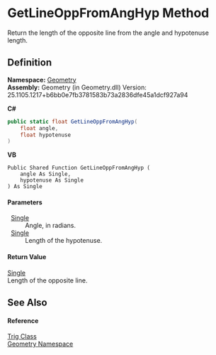 # GetLineOppFromAngHyp Method


Return the length of the opposite line from the angle and hypotenuse length.



## Definition
**Namespace:** <a href="eb409b48-e279-bdb4-daf3-3196b72d55a2.md">Geometry</a>  
**Assembly:** Geometry (in Geometry.dll) Version: 25.1105.1217+b6bb0e7fb3781583b73a2836dfe45a1dcf927a94

**C#**
``` C#
public static float GetLineOppFromAngHyp(
	float angle,
	float hypotenuse
)
```
**VB**
``` VB
Public Shared Function GetLineOppFromAngHyp ( 
	angle As Single,
	hypotenuse As Single
) As Single
```



#### Parameters
<dl><dt>  <a href="https://learn.microsoft.com/dotnet/api/system.single" target="_blank" rel="noopener noreferrer">Single</a></dt><dd>Angle, in radians.</dd><dt>  <a href="https://learn.microsoft.com/dotnet/api/system.single" target="_blank" rel="noopener noreferrer">Single</a></dt><dd>Length of the hypotenuse.</dd></dl>

#### Return Value
<a href="https://learn.microsoft.com/dotnet/api/system.single" target="_blank" rel="noopener noreferrer">Single</a>  
Length of the opposite line.

## See Also


#### Reference
<a href="71fcc577-416c-fb39-4db6-887defd7b424.md">Trig Class</a>  
<a href="eb409b48-e279-bdb4-daf3-3196b72d55a2.md">Geometry Namespace</a>  
